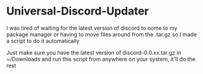 # Universal-Discord-Updater

I was tired of waiting for the latest version of discord to come to my package manager or having to move files around from the .tar.gz so I made a script to do it automatically

Just make sure you have the latest version of discord-0.0.xx.tar.gz in ~/Downloads and run this script from anywhere on your system, it'll do the rest
